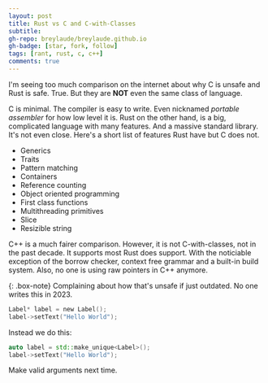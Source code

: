 ```yaml
---
layout: post
title: Rust vs C and C-with-Classes
subtitle: 
gh-repo: breylaude/breylaude.github.io
gh-badge: [star, fork, follow]
tags: [rant, rust, c, c++]
comments: true
---
```


I'm seeing too much comparison on the internet about why C is unsafe and Rust is safe. True. But they are **NOT** even the same class of language. 

C is minimal. The compiler is easy to write. Even nicknamed *portable assembler* for how low level it is. Rust on the other hand, is a big, complicated language with many features. And a massive standard library. It's not even close. Here's a short list of features Rust have but C does not.

- Generics
- Traits
- Pattern matching
- Containers
- Reference counting
- Object oriented programming
- First class functions
- Multithreading primitives
- Slice
- Resizible string

C++ is a much fairer comparison. However, it is not C-with-classes, not in the past decade. It supports most Rust does support. With the noticiable exception of the borrow checker, context free grammar and a built-in build system. Also, no one is using raw pointers in C++ anymore.

{: .box-note}
Complaining about how that's unsafe if just outdated. No one writes this in 2023.


```c
Label* label = new Label();
label->setText("Hello World");
```

Instead we do this:

```cpp
auto label = std::make_unique<Label>();
label->setText("Hello World");
```

Make valid arguments next time.
